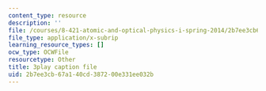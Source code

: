 ```yaml
---
content_type: resource
description: ''
file: /courses/8-421-atomic-and-optical-physics-i-spring-2014/2b7ee3cb67a140cd387200e331ee032b_OIis_b2bSVo.srt
file_type: application/x-subrip
learning_resource_types: []
ocw_type: OCWFile
resourcetype: Other
title: 3play caption file
uid: 2b7ee3cb-67a1-40cd-3872-00e331ee032b
---
```

